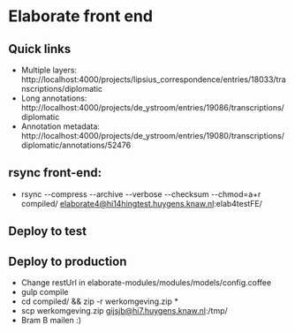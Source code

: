 # Elaborate front end

## Quick links

* Multiple layers: http://localhost:4000/projects/lipsius_correspondence/entries/18033/transcriptions/diplomatic
* Long annotations: http://localhost:4000/projects/de_ystroom/entries/19086/transcriptions/diplomatic
* Annotation metadata: http://localhost:4000/projects/de_ystroom/entries/19080/transcriptions/diplomatic/annotations/52476

## rsync front-end:
* rsync --compress --archive --verbose --checksum --chmod=a+r compiled/ elaborate4@hi14hingtest.huygens.knaw.nl:elab4testFE/

## Deploy to test

## Deploy to production
* Change restUrl in elaborate-modules/modules/models/config.coffee
* gulp compile
* cd compiled/ && zip -r werkomgeving.zip *
* scp werkomgeving.zip gijsjb@hi7.huygens.knaw.nl:/tmp/
* Bram B mailen :)